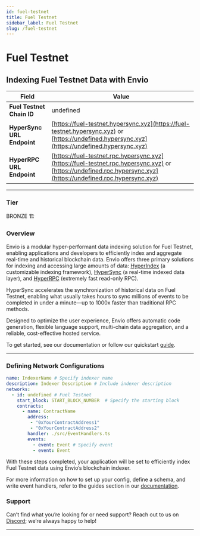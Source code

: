 ```yaml
---
id: fuel-testnet
title: Fuel Testnet
sidebar_label: Fuel Testnet
slug: /fuel-testnet
---
```


# Fuel Testnet

## Indexing Fuel Testnet Data with Envio

| **Field**                     | **Value**                                                                                          |
|-------------------------------|----------------------------------------------------------------------------------------------------|
| **Fuel Testnet Chain ID**     | undefined                                                                                            |
| **HyperSync URL Endpoint**    | [https://fuel-testnet.hypersync.xyz](https://fuel-testnet.hypersync.xyz) or [https://undefined.hypersync.xyz](https://undefined.hypersync.xyz) |
| **HyperRPC URL Endpoint**     | [https://fuel-testnet.rpc.hypersync.xyz](https://fuel-testnet.rpc.hypersync.xyz) or [https://undefined.rpc.hypersync.xyz](https://undefined.rpc.hypersync.xyz) |

---

### Tier

BRONZE 🏗️

### Overview

Envio is a modular hyper-performant data indexing solution for Fuel Testnet, enabling applications and developers to efficiently index and aggregate real-time and historical blockchain data. Envio offers three primary solutions for indexing and accessing large amounts of data: [HyperIndex](/docs/HyperIndex/overview) (a customizable indexing framework), [HyperSync](/docs/HyperSync/overview) (a real-time indexed data layer), and [HyperRPC](/docs/HyperSync/overview-hyperrpc) (extremely fast read-only RPC).

HyperSync accelerates the synchronization of historical data on Fuel Testnet, enabling what usually takes hours to sync millions of events to be completed in under a minute—up to 1000x faster than traditional RPC methods.

Designed to optimize the user experience, Envio offers automatic code generation, flexible language support, multi-chain data aggregation, and a reliable, cost-effective hosted service.

To get started, see our documentation or follow our quickstart [guide](/docs/HyperIndex/contract-import).

---

### Defining Network Configurations

```yaml
name: IndexerName # Specify indexer name
description: Indexer Description # Include indexer description
networks:
  - id: undefined # Fuel Testnet  
    start_block: START_BLOCK_NUMBER  # Specify the starting block
    contracts:
      - name: ContractName
        address:
         - "0xYourContractAddress1"
         - "0xYourContractAddress2"
        handler: ./src/EventHandlers.ts
        events:
          - event: Event # Specify event
          - event: Event
```

With these steps completed, your application will be set to efficiently index Fuel Testnet data using Envio’s blockchain indexer.

For more information on how to set up your config, define a schema, and write event handlers, refer to the guides section in our [documentation](/docs/HyperIndex/configuration-file).

### Support

Can’t find what you’re looking for or need support? Reach out to us on [Discord](https://discord.com/invite/Q9qt8gZ2fX); we’re always happy to help!

---
